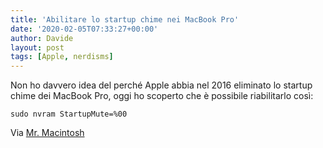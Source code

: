 ```yaml
---
title: 'Abilitare lo startup chime nei MacBook Pro'
date: '2020-02-05T07:33:27+00:00'
author: Davide
layout: post
tags: [Apple, nerdisms]
---
```


Non ho davvero idea del perché Apple abbia nel 2016 eliminato lo startup chime dei MacBook Pro, oggi ho scoperto che è possibile riabilitarlo così:

```
sudo nvram StartupMute=%00
```

Via [Mr. Macintosh](https://mrmacintosh.com/how-to-enable-the-mac-startup-chime-on-your-2016-macbook-pro/)
